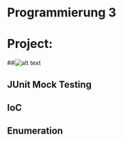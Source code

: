 # Programmierung 3

# Project:
##![alt text](https://github.com/Ktechen/prog3_beleg "Link")

## JUnit Mock Testing
## IoC
## Enumeration
